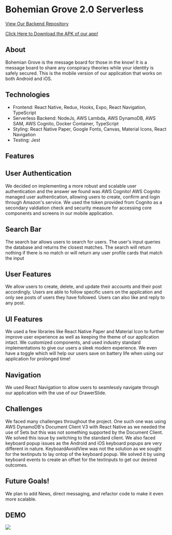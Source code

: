 #  Bohemian Grove 2.0 Serverless

   [View Our Backend Repository](https://github.com/Drelek/Revature-P2-Backend)
   
   [Click Here to Download the APK of our app!](https://exp-shell-app-assets.s3.us-west-1.amazonaws.com/android/%40drelek/project2-fe-27f7f26f36394f38959a89fdc80cfa10-signed.apk)
   

## About
Bohemian Grove is the message board for those in the know! It is a message board to share any conspiracy theories while your identity is safely secured.
This is the mobile version of our application that works on both Android and iOS.

## Technologies 
  * Frontend: React Native, Redux, Hooks, Expo, React Navigation, TypeScript
  * Serverless Backend: NodeJs, AWS Lambda, AWS DynamoDB, AWS SAM, AWS Cognito, Docker Container, TypeScript
  * Styling: React Native Paper, Google Fonts, Canvas, Material Icons, React Navigation
  * Testing: Jest


## Features 

  ## User Authentication 
  We decided on implementing a more robust and scalable user authentication and the answer we found was AWS Cognito!
  AWS Cognito managed user authentication, allowing users to create, confirm and login through Amazon's service. We used the token provided from Cognito as a  
  secondary valdiation check and security measure for accessing core components and screens in our mobile application.

  ## Search Bar

  The search bar allows users to search for users. The user's input queries the database and returns the closest matches. The search will return nothing if there   is no match or will return any user profile cards that match the input 

  ## User Features

  We allow users to create, delete, and update their accounts and their post accordingly. Users are able to follow specific users on the application and only see   posts of users they have followed. Users can also like and reply to any post.

  ## UI Features

  We used a few libraries like React Native Paper and Material Icon to further improve user experience as well as keeping the theme of our application intact. We   customized components, and used industry standard implementations to give our users a sleek modern experience.  We even have a toggle which will help our users   save on battery life when using our application for prolonged time! 
  
  ## Navigation 
  
  We used React Navigation to allow users to seamlessly navigate through our application with the use of our DrawerSlide.

  
## Challenges
  We faced many challenges throughout the project. One such one was using AWS DynamoDB's Document Client V3 with React Native as we needed the use of Sets but     this was not something supported by the Document Client. We solved this issue by switching to the standard client. We also faced keyboard popup issues as the     Android and iOS keyboard popups   are very different in nature. KeyboardAvoidView was not the solution as we sought for the textinputs to lay ontop of the       keyboard popup. We solved it by using   keyboard events to create an offset for the textinputs to get our desired outcomes.

 ## Future Goals!

 We plan to add News, direct messaging, and refactor code to make it even more scalable.

## DEMO

![](gifREADME.gif)
